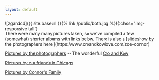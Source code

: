 ```yaml
---
layout: default
---
```

<div>![zgandcd]({{ site.baseurl }}{% link /public/both.jpg %}){:class="img-responsive tall"}</div>
<div>
There were many many pictures taken, so we've compiled a few (somewhat) shorter albums with links below. There is also a
[slideshow by the photographers here.](https://www.croandkowlove.com/zoe-connor)

[Pictures by the photographers](https://photos.app.goo.gl/sH6RaJ7KKf17oCTB6) -- The wonderful [Cro and Kow](https://www.croandkowlove.com)

[Pictures by our friends in Chicago](https://photos.app.goo.gl/wRCdgRWRyR9agjzh7)

[Pictures by Connor's Family](https://photos.app.goo.gl/sovaTzATW5V71z5h7)
</div>
